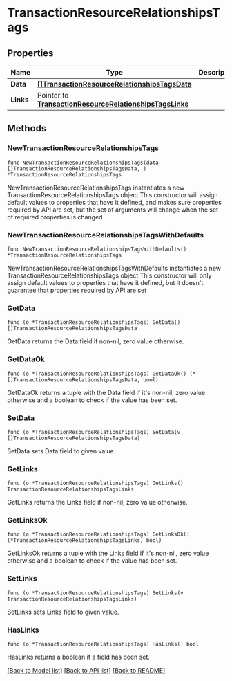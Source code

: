 # TransactionResourceRelationshipsTags

## Properties

Name | Type | Description | Notes
------------ | ------------- | ------------- | -------------
**Data** | [**[]TransactionResourceRelationshipsTagsData**](TransactionResourceRelationshipsTagsData.md) |  | 
**Links** | Pointer to [**TransactionResourceRelationshipsTagsLinks**](TransactionResourceRelationshipsTagsLinks.md) |  | [optional] 

## Methods

### NewTransactionResourceRelationshipsTags

`func NewTransactionResourceRelationshipsTags(data []TransactionResourceRelationshipsTagsData, ) *TransactionResourceRelationshipsTags`

NewTransactionResourceRelationshipsTags instantiates a new TransactionResourceRelationshipsTags object
This constructor will assign default values to properties that have it defined,
and makes sure properties required by API are set, but the set of arguments
will change when the set of required properties is changed

### NewTransactionResourceRelationshipsTagsWithDefaults

`func NewTransactionResourceRelationshipsTagsWithDefaults() *TransactionResourceRelationshipsTags`

NewTransactionResourceRelationshipsTagsWithDefaults instantiates a new TransactionResourceRelationshipsTags object
This constructor will only assign default values to properties that have it defined,
but it doesn't guarantee that properties required by API are set

### GetData

`func (o *TransactionResourceRelationshipsTags) GetData() []TransactionResourceRelationshipsTagsData`

GetData returns the Data field if non-nil, zero value otherwise.

### GetDataOk

`func (o *TransactionResourceRelationshipsTags) GetDataOk() (*[]TransactionResourceRelationshipsTagsData, bool)`

GetDataOk returns a tuple with the Data field if it's non-nil, zero value otherwise
and a boolean to check if the value has been set.

### SetData

`func (o *TransactionResourceRelationshipsTags) SetData(v []TransactionResourceRelationshipsTagsData)`

SetData sets Data field to given value.


### GetLinks

`func (o *TransactionResourceRelationshipsTags) GetLinks() TransactionResourceRelationshipsTagsLinks`

GetLinks returns the Links field if non-nil, zero value otherwise.

### GetLinksOk

`func (o *TransactionResourceRelationshipsTags) GetLinksOk() (*TransactionResourceRelationshipsTagsLinks, bool)`

GetLinksOk returns a tuple with the Links field if it's non-nil, zero value otherwise
and a boolean to check if the value has been set.

### SetLinks

`func (o *TransactionResourceRelationshipsTags) SetLinks(v TransactionResourceRelationshipsTagsLinks)`

SetLinks sets Links field to given value.

### HasLinks

`func (o *TransactionResourceRelationshipsTags) HasLinks() bool`

HasLinks returns a boolean if a field has been set.


[[Back to Model list]](../README.md#documentation-for-models) [[Back to API list]](../README.md#documentation-for-api-endpoints) [[Back to README]](../README.md)


